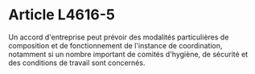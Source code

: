 # Article L4616-5

Un accord d'entreprise peut prévoir des modalités particulières de composition et de fonctionnement de l'instance de coordination, notamment si un nombre important de comités d'hygiène, de sécurité et des conditions de travail sont concernés.